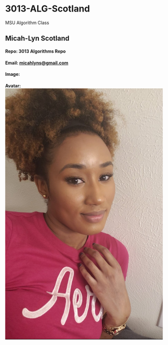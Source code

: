 # 3013-ALG-Scotland
MSU Algorithm Class

## Micah-Lyn Scotland
#### Repo: 3013 Algorithms Repo
#### Email: micahlyns@gmail.com
#### Image:
#### Avatar:  ![](https://github.com/Micah-Lyn/images/blob/master/IMG2.jpg)
